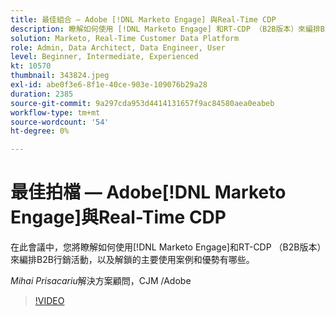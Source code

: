 ```yaml
---
title: 最佳組合 — Adobe [!DNL Marketo Engage] 與Real-Time CDP
description: 瞭解如何使用 [!DNL Marketo Engage] 和RT-CDP （B2B版本）來編排B2B行銷活動
solution: Marketo, Real-Time Customer Data Platform
role: Admin, Data Architect, Data Engineer, User
level: Beginner, Intermediate, Experienced
kt: 10570
thumbnail: 343824.jpeg
exl-id: abe0f3e6-8f1e-40ce-903e-109076b29a28
duration: 2385
source-git-commit: 9a297cda953d4414131657f9ac84580aea0eabeb
workflow-type: tm+mt
source-wordcount: '54'
ht-degree: 0%

---
```


# 最佳拍檔 — Adobe[!DNL Marketo Engage]與Real-Time CDP

在此會議中，您將瞭解如何使用[!DNL Marketo Engage]和RT-CDP （B2B版本）來編排B2B行銷活動，以及解鎖的主要使用案例和優勢有哪些。

*Mihai Prisacariu*&#x200B;解決方案顧問，CJM /Adobe

>[!VIDEO](https://video.tv.adobe.com/v/343824/?quality=12&learn=on)
